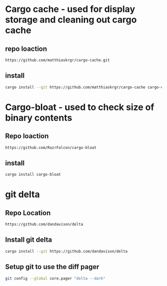 # Cargo cache - used for display storage and cleaning out cargo cache

## repo loaction 

```bash
https://github.com/matthiaskrgr/cargo-cache.git
```

## install

```bash
cargo install --git https://github.com/matthiaskrgr/cargo-cache cargo-cache
```

# Cargo-bloat - used to check size of binary contents

## Repo loaction

```bash
https://github.com/RazrFalcon/cargo-bloat
```

## install

```bash
cargo install cargo-bloat
```

# git delta

## Repo Location 

```bash
https://github.com/dandavison/delta
```

## Install git delta
```bash
cargo install --git https://github.com/dandavison/delta
```

## Setup git to use the diff pager

```bash
git config --global core.pager "delta --dark"
```
